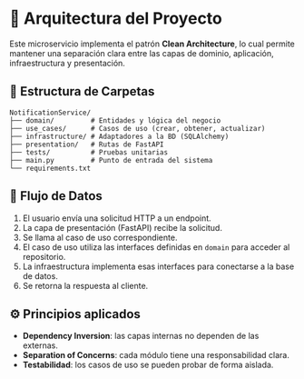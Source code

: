 # 🧱 Arquitectura del Proyecto

Este microservicio implementa el patrón **Clean Architecture**, lo cual permite mantener una separación clara entre las capas de dominio, aplicación, infraestructura y presentación.

## 🧩 Estructura de Carpetas

```
NotificationService/
├── domain/         # Entidades y lógica del negocio
├── use_cases/      # Casos de uso (crear, obtener, actualizar)
├── infrastructure/ # Adaptadores a la BD (SQLAlchemy)
├── presentation/   # Rutas de FastAPI
├── tests/          # Pruebas unitarias
├── main.py         # Punto de entrada del sistema
└── requirements.txt
```

## 🔄 Flujo de Datos

1. El usuario envía una solicitud HTTP a un endpoint.
2. La capa de presentación (FastAPI) recibe la solicitud.
3. Se llama al caso de uso correspondiente.
4. El caso de uso utiliza las interfaces definidas en `domain` para acceder al repositorio.
5. La infraestructura implementa esas interfaces para conectarse a la base de datos.
6. Se retorna la respuesta al cliente.

## ⚙️ Principios aplicados

- **Dependency Inversion**: las capas internas no dependen de las externas.
- **Separation of Concerns**: cada módulo tiene una responsabilidad clara.
- **Testabilidad**: los casos de uso se pueden probar de forma aislada.